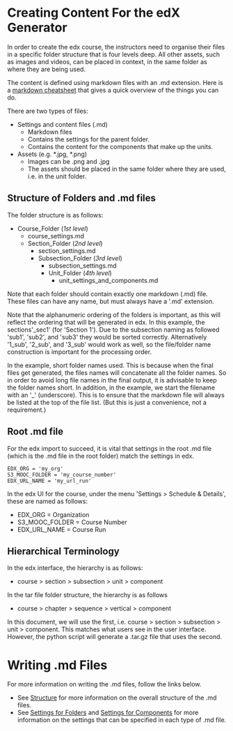 # Creating Content For the edX Generator

In order to create the edx course, the instructors need to organise their files in a specific folder structure that is four levels deep. All other assets, such as images and videos, can be placed in context, in the same folder as where they are being used.

The content is defined using markdown files with an .md extension. 
Here is a [markdown cheatsheet](https://devhints.io/markdown) that gives a quick overview of the things you can do.

There are two types of files:

- Settings and content files (.md)
  - Markdown files
  - Contains the settings for the parent folder.
  - Contains the content for the components that make up the units.
- Assets (e.g. *.jpg, *.png)
  - Images can be .png and .jpg
  - The assets should be placed in the same folder where they are used, i.e. in the unit folder.

## Structure of Folders and .md files

The folder structure is as follows:

- Course_Folder (_1st level_)
  - course_settings.md
  - Section_Folder (_2nd level_)
    - section_settings.md
    - Subsection_Folder (_3rd level_)
      - subsection_settings.md
      - Unit_Folder (_4th level_)
        - unit_settings_and_components.md

Note that each folder should contain exactly one markdown (.md) file. These files can have any name, but must always have a '.md' extension.

Note that the alphanumeric ordering of the folders is important, as this will reflect the ordering that will be generated in edx. In this example, the sections'_sec1' (for 'Section 1').  Due to the subsection naming as followed 'sub1', 'sub2', and 'sub3' they would be sorted correctly. Alternatively '1_sub', '2_sub', and '3_sub' would work as well, so the file/folder name construction is important for the processing order.

In the example, short folder names used. This is because when the final files get generated, the files names will concatenate all the folder names. So in order to avoid long file names in the final output, it is advisable to keep the folder names short. In addition, in the example, we start the filename with an '_' (underscore). This is to ensure that the markdown file will always be listed at the top of the file list. (But this is just a convenience, not a requirement.)

## Root .md file

For the edx import to succeed, it is vital that settings in the root .md file (which is the .md file in the root folder) match the settings in edx.
~~~~~~~~~~~~~
EDX_ORG = 'my_org' 
S3_MOOC_FOLDER = 'my_course_number' 
EDX_URL_NAME = 'my_url_run'
~~~~~~~~~~~~~

In the edx UI for the course, under the menu 'Settings > Schedule & Details', these are named as follows:
- EDX_ORG = Organization
- S3_MOOC_FOLDER = Course Number
- EDX_URL_NAME = Course Run

## Hierarchical Terminology

In  the edx interface, the hierarchy is as follows:
-  course > section > subsection > unit > component

In the tar file folder structure, the hierarchy is as follows
-  course > chapter > sequence   > vertical > component

In this document, we will use the first, i.e. course > section > subsection > unit > component. This matches what users see in the user interface. However, the python script will generate a .tar.gz file that uses the second. 


# Writing .md Files

For more information on writing the .md files, follow the links below.

* See [Structure](markdown_structure.md) for more information on the overall structure of the .md files.
* See [Settings for Folders](markdown_settings_folders.md) and [Settings for Components](markdown_settings_components.md) for more information on the settings that can be specified in each type of .md file.
